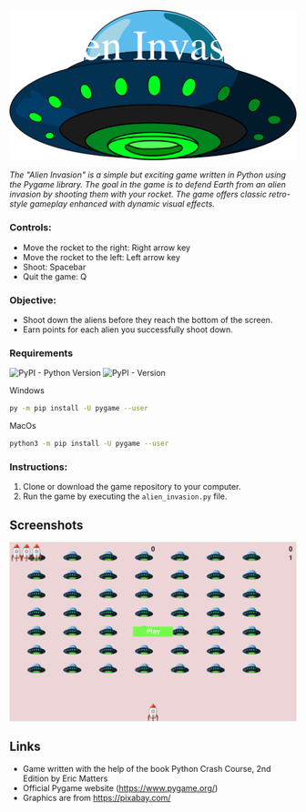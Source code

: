 ![](readme.images/readme_baner.png)


*The "Alien Invasion" is a simple but exciting game written in Python using the Pygame library.*
*The goal in the game is to defend Earth from an alien invasion by shooting them with your rocket.* 
*The game offers classic retro-style gameplay enhanced with dynamic visual effects.*


### Controls:
- Move the rocket to the right: Right arrow key
- Move the rocket to the left: Left arrow key
- Shoot: Spacebar
- Quit the game: Q

### Objective:
- Shoot down the aliens before they reach the bottom of the screen.
- Earn points for each alien you successfully shoot down.

### Requirements
![PyPI - Python Version](https://img.shields.io/pypi/pyversions/pygame?logo=Python&logoColor=white&label=Python&color=DB7093)
![PyPI - Version](https://img.shields.io/pypi/v/pygame?label=Pygame&color=8FBC8F)

Windows
``` bash 
py -m pip install -U pygame --user
```
MacOs
``` bash 
python3 -m pip install -U pygame --user
```


### Instructions:
1. Clone or download the game repository to your computer.
2. Run the game by executing the `alien_invasion.py` file.

## Screenshots
![Game screenshot](readme.images/screen.png)

## Links
- Game written with the help of the book Python Crash Course, 2nd Edition by Eric Matters
- Official Pygame website (https://www.pygame.org/)
- Graphics are from https://pixabay.com/

